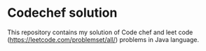 # Codechef solution
This repository contains my solution of Code chef and leet code (https://leetcode.com/problemset/all/) problems in Java language.
